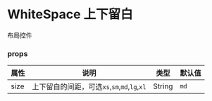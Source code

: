 # WhiteSpace 上下留白

布局控件

### props

| 属性 | 说明 | 类型 | 默认值 |
| --- | --- | --- | --- |
| size | 上下留白的间距，可选`xs`,`sm`,`md`,`lg`,`xl` | String | `md` |
